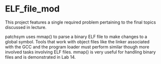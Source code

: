 # ELF_file_mod

This project features a single required problem pertaining to the final topics discussed in lecture.

patchsym uses mmap() to parse a binary ELF file to make changes to a global symbol. Tools that work with object files like the linker associated with the GCC and the program loader must perform similar though more involved tasks involving ELF files. mmap() is very useful for handling binary files and is demonstrated in Lab 14.
